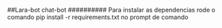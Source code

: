 ##Lara-bot
chat-bot
##########
Para instalar as dependencias rode o comando  pip install -r requirements.txt no prompt de comando
